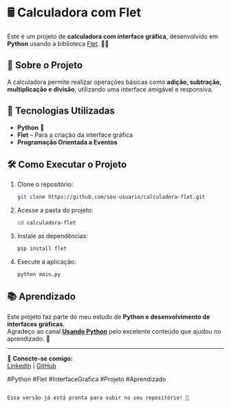 # 🖩 Calculadora com Flet

Este é um projeto de **calculadora com interface gráfica**, desenvolvido em **Python** usando a biblioteca [Flet](https://flet.dev). 🎨🚀  

## 📌 Sobre o Projeto

A calculadora permite realizar operações básicas como **adição, subtração, multiplicação e divisão**, utilizando uma interface amigável e responsiva.

## 🚀 Tecnologias Utilizadas

- **Python** 🐍  
- **Flet** – Para a criação da interface gráfica  
- **Programação Orientada a Eventos**  

## 🛠 Como Executar o Projeto

1. Clone o repositório:  
   ```bash
   git clone https://github.com/seu-usuario/calculadora-flet.git
   ```
2. Acesse a pasta do projeto:  
   ```bash
   cd calculadora-flet
   ```
3. Instale as dependências:  
   ```bash
   pip install flet
   ```
4. Execute a aplicação:  
   ```bash
   python main.py
   ```

## 📚 Aprendizado

Este projeto faz parte do meu estudo de **Python e desenvolvimento de interfaces gráficas**.  
Agradeço ao canal **[Usando Python](https://www.youtube.com/@usandoPython)** pelo excelente conteúdo que ajudou no aprendizado. 🎥  

---

🔗 **Conecte-se comigo:**  
[LinkedIn](https://www.linkedin.com/in/carlos-eduardo-15b030321/) | [GitHub](https://github.com/c4rl0sfilho)  

#Python #Flet #InterfaceGrafica #Projeto #Aprendizado  
```

Essa versão já está pronta para subir no seu repositório! 🚀
